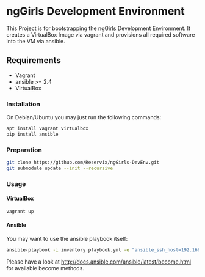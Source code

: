 # ngGirls Development Environment
This Project is for bootstrapping the [ngGirls](http://ng-girls.org/) Development Environment.
It creates a VirtualBox Image via vagrant and provisions all required software into the VM via ansible.

## Requirements
* Vagrant
* ansible >= 2.4
* VirtualBox

### Installation
On Debian/Ubuntu you may just run the following commands:

```sh
apt install vagrant virtualbox
pip install ansible
```

### Preparation

```sh
git clone https://github.com/Reservix/ngGirls-DevEnv.git
git submodule update --init --recursive
```

### Usage
#### VirtualBox

```sh
vagrant up
```

#### Ansible
You may want to use the ansible playbook itself:

```sh
ansible-playbook -i inventory playbook.yml -e "ansible_ssh_host=192.168.33.25 ansible_ssh_user=ngGirl" --skip-tags vbox --ask-pass --ask-become-pass
```

Please have a look at http://docs.ansible.com/ansible/latest/become.html for available become methods.
